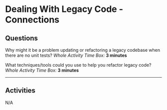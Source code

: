 # Dealing With Legacy Code - Connections

## Questions

Why might it be a problem updating or refactoring a legacy codebase when there are no unit tests?
*Whole Activity Time Box:* **3 minutes**

What techniques/tools could you use to help you refactor legacy code?
*Whole Activity Time Box:* **3 minutes**

---

## Activities

N/A
